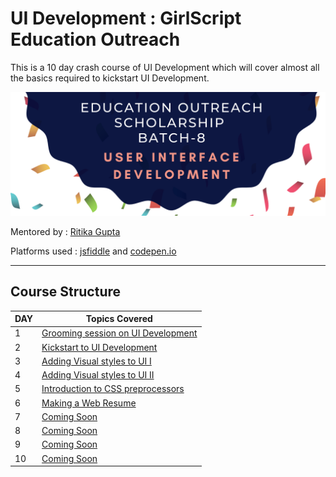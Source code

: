 # UI Development : GirlScript Education Outreach

This is a 10 day crash course of UI Development which will cover almost all the basics required to kickstart UI Development.

![logo](logo.png)

Mentored by : [Ritika Gupta](https://www.linkedin.com/in/gritika1906/)

Platforms used : [jsfiddle](https://jsfiddle.net/) and [codepen.io](https://codepen.io/collection/AQPkmq )

***

## Course Structure

DAY | Topics Covered 
--- | --- 
1 | [Grooming session on UI Development](Class-1/Day1.html)
2 | [Kickstart to UI Development](Class-2/Day2.html) 
3 | [Adding Visual styles to UI I](Class-3/Day3.html)
4 | [Adding Visual styles to UI II](Class-4/Day4.html) 
5 | [Introduction to CSS preprocessors](Class-5/Day5.html) 
6 | [Making a Web Resume](Class-6.Day6.html)  
7 | [Coming Soon](dme_of_day7.html) 
8 | [Coming Soon](adme_of_day6.html)  
9 | [Coming Soon](dme_of_day7.html) 
10 | [Coming Soon](adme_of_day6.html)  
